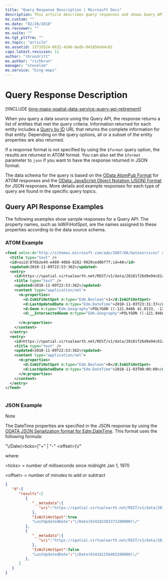 ```yaml
---
title: "Query Response Description | Microsoft Docs"
description: This article describes query responses and shows Query API response examples.
ms.custom: ""
ms.date: "02/28/2018"
ms.reviewer: ""
ms.suite: ""
ms.tgt_pltfrm: ""
ms.topic: "article"
ms.assetid: 13733524-6632-434b-bedb-841856e94c61
caps.latest.revision: 11
author: "rbrundritt"
ms.author: "richbrun"
manager: "stevelom"
ms.service: "bing-maps"
---
```


# Query Response Description

[!INCLUDE [bing-maps-spatial-data-service-query-api-retirement](../../includes/bing-maps-spatial-data-service-query-api-retirement.md)]

When you query a data source using the Query API, the response returns a list of entities that met the query criteria. Information returned for each entity includes a [Query by ID](../query-api/query-by-id.md) URL that returns the complete information for that entity. Depending on the query options, all or a subset of the entity properties are also returned.  
  
 If a response format is not specified by using the `$format` query option, the results are returned in ATOM format. You can also set the `$format` parameter to `json` if you want to have the response returned in JSON format.  
  
 The data schema for the query is based on the [OData AtomPub Format](https://www.odata.org/developers/protocols/atom-format) for ATOM responses and the [OData: JavaScript Object Notation (JSON) Format](https://www.odata.org/developers/protocols/json-format) for JSON responses. More details and example responses for each type of query are found in the specific query topics.  
  
## Query API Response Examples

 The following examples show sample responses for a Query API. The property names, such as IsWiFiHotSpot, are the names assigned to these properties according to the data source schema.  
  
### ATOM Example  
  
```xml
<feed xmlns:d="http://schemas.microsoft.com/ado/2007/08/dataservices" xmlns:m="http://schemas.microsoft.com/ado/2007/08/dataservices/metadata" xmlns="http://www.w3.org/2005/Atom">  
  <title type="text" />  
  <id>uuid:876b2e49-e480-40b8-8282-9929ced06f7f;id=46</id>  
  <updated>2010-11-09T22:53:36Z</updated>  
  <entry>  
    <id>https://spatial.virtualearth.net/REST/v1/data/20181f26d9e94c81acdf9496133d4f23/FourthCoffeeSample/FourthCoffeeShops('-715')</id>  
    <title type="text" />  
    <updated>2010-11-09T22:53:36Z</updated>  
    <content type="application/xml">  
      <m:properties>  
        <d:IsWiFiHotSpot m:type="Edm.Boolean">1</d:IsWiFiHotSpot>  
        <d:LastUpdatedDate m:type="Edm.DateTime">2010-11-03T23:31:37</d:LastUpdatedDate>  
        <d:Geom m:type="Edm.Geography">POLYGON ((-121.9466 41.0133, -121.94579 41.01751, -121.94506 41.01595, -121.9466 41.0133))</d:Geom>  
        <d:__IntersectedGeom m:type="Edm.Geography">POLYGON ((-121.9466 41.0133, -121.94506 41.01595, -121.94579 41.01751, -121.9466 41.0133))</d:__IntersectedGeom>  
  
      </m:properties>  
    </content>  
  </entry>  
  <entry>  
    <id>https://spatial.virtualearth.net/REST/v1/data/20181f26d9e94c81acdf9496133d4f23/FourthCoffeeSample/FourthCoffeeShops('-661')</id>  
    <title type="text" />  
    <updated>2010-11-09T22:53:36Z</updated>  
    <content type="application/xml">  
      <m:properties>  
        <d:IsWiFiHotSpot m:type="Edm.Boolean">0</d:IsWiFiHotSpot>  
        <d:LastUpdatedDate m:type="Edm.DateTime">2010-11-03T00:00:00</d:LastUpdatedDate>  
      </m:properties>  
    </content>  
  </entry>  
</feed>  
  
```  
  
### JSON Example  
  
> [!NOTE]
>  The DateTime properties are specified in the JSON response by using the [ODATA JSON Serialization format for Edm.DateTime](https://www.odata.org/developers/protocols/json-format#PrimitiveTypes). This format uses the following formula:  
>   
>  "\\/Date(\<ticks>["+" &#124; "-" \<offset>)\\/"  
>   
>  where:  
>   
>  \<ticks> = number of milliseconds since midnight Jan 1, 1970  
>   
>  \<offset> = number of minutes to add or subtract  
  
```json
{  
   "d":{  
      "results":[  
         {  
            "__metadata":{  
               "uri":"https://spatial.virtualearth.net/REST/v1/data/20181f26d9e94c81acdf9496133d4f23/FourthCoffeeSample/FourthCoffeeShops('-715')"  
            },  
            "IsWiFiHotSpot":true  
            "LastUpdatedDate":"\/Date(634182103373200000)\/"  
         },  
         {  
            "__metadata":{  
               "uri":"https://spatial.virtualearth.net/REST/v1/data/20181f26d9e94c81acdf9496133d4f23/FourthCoffeeSample/FourthCoffeeShops('-661')"  
            },  
            "IsWiFiHotSpot":false  
            "LastUpdatedDate":"\/Date(634181256403200000)\/"  
         },  
      ]  
   }  
}  
```
